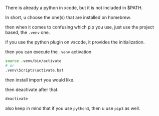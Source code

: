There is already a python in xcode, but it is not included in $PATH.  

In short, u choose the one(s) that are installed on homebrew.  

then when it comes to confusing which pip you use, just use the project based, the `.venv` one.  

if you use the python plugin on vscode, it provides the initialization.  

then you can execute the `.venv` activation  

```sh
source .venv/bin/activate 
# or
.venv\Scripts\activate.bat  

```

then install import you would like. 


then deactivate after that.  

```sh
deactivate
```

also keep in mind that if you use `python3`, then u use `pip3` as well. 
